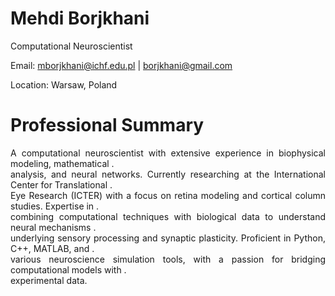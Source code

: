 # Mehdi Borjkhani
Computational Neuroscientist

Email: mborjkhani@ichf.edu.pl | borjkhani@gmail.com

Location: Warsaw, Poland

# Professional Summary
<div style="text-align: justify; width: 100%;">
A computational neuroscientist with extensive experience in biophysical modeling, mathematical .<br>
analysis, and neural networks. Currently researching at the International Center for Translational .<br>
Eye Research (ICTER) with a focus on retina modeling and cortical column studies. Expertise in .<br>
combining computational techniques with biological data to understand neural mechanisms .<br>
underlying sensory processing and synaptic plasticity. Proficient in Python, C++, MATLAB, and .<br> 
various neuroscience simulation tools, with a passion for bridging computational models with .<br>
experimental data.
</div>



